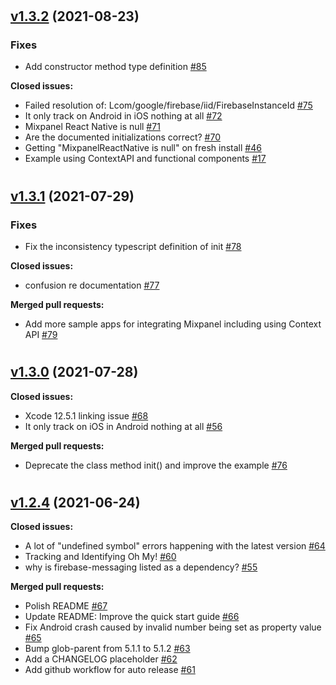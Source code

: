 #

## [v1.3.2](https://github.com/mixpanel/mixpanel-react-native/tree/v1.3.2) (2021-08-23)

### Fixes

- Add constructor method type definition [\#85](https://github.com/mixpanel/mixpanel-react-native/pull/85)

**Closed issues:**

- Failed resolution of: Lcom/google/firebase/iid/FirebaseInstanceId [\#75](https://github.com/mixpanel/mixpanel-react-native/issues/75)
- It only track on Android in iOS nothing at all [\#72](https://github.com/mixpanel/mixpanel-react-native/issues/72)
- Mixpanel React Native is null [\#71](https://github.com/mixpanel/mixpanel-react-native/issues/71)
- Are the documented initializations correct? [\#70](https://github.com/mixpanel/mixpanel-react-native/issues/70)
- Getting "MixpanelReactNative is null" on fresh install [\#46](https://github.com/mixpanel/mixpanel-react-native/issues/46)
- Example using ContextAPI and functional components [\#17](https://github.com/mixpanel/mixpanel-react-native/issues/17)

#

## [v1.3.1](https://github.com/mixpanel/mixpanel-react-native/tree/v1.3.1) (2021-07-29)

### Fixes

- Fix the inconsistency typescript definition of init [\#78](https://github.com/mixpanel/mixpanel-react-native/pull/78)

**Closed issues:**

- confusion re documentation [\#77](https://github.com/mixpanel/mixpanel-react-native/issues/77)

**Merged pull requests:**

- Add more sample apps for integrating Mixpanel including using Context API [\#79](https://github.com/mixpanel/mixpanel-react-native/pull/79)

#

## [v1.3.0](https://github.com/mixpanel/mixpanel-react-native/tree/v1.3.0) (2021-07-28)

**Closed issues:**

- Xcode 12.5.1 linking issue [\#68](https://github.com/mixpanel/mixpanel-react-native/issues/68)
- It only track on iOS in Android nothing at all [\#56](https://github.com/mixpanel/mixpanel-react-native/issues/56)

**Merged pull requests:**

- Deprecate the class method init\(\) and improve the example [\#76](https://github.com/mixpanel/mixpanel-react-native/pull/76)

#

## [v1.2.4](https://github.com/mixpanel/mixpanel-react-native/tree/v1.2.4) (2021-06-24)

**Closed issues:**

- A lot of "undefined symbol" errors happening with the latest version [\#64](https://github.com/mixpanel/mixpanel-react-native/issues/64)
- Tracking and Identifying Oh My! [\#60](https://github.com/mixpanel/mixpanel-react-native/issues/60)
- why is firebase-messaging listed as a dependency?  [\#55](https://github.com/mixpanel/mixpanel-react-native/issues/55)

**Merged pull requests:**

- Polish README [\#67](https://github.com/mixpanel/mixpanel-react-native/pull/67)
- Update README: Improve the quick start guide [\#66](https://github.com/mixpanel/mixpanel-react-native/pull/66)
- Fix Android crash caused by invalid number being set as property value [\#65](https://github.com/mixpanel/mixpanel-react-native/pull/65)
- Bump glob-parent from 5.1.1 to 5.1.2 [\#63](https://github.com/mixpanel/mixpanel-react-native/pull/63)
- Add a CHANGELOG placeholder [\#62](https://github.com/mixpanel/mixpanel-react-native/pull/62)
- Add github workflow for auto release [\#61](https://github.com/mixpanel/mixpanel-react-native/pull/61)









